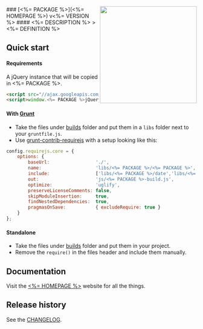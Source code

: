 <img align="right" src="<%= PACKAGE %>.png" width="256" height="256" />
### [<%= PACKAGE %>](<%= HOMEPAGE %>) v<%= VERSION %>
#### <%= DESCRIPTION %>
> <%= DEFINITION %>

<br>

## Quick start

#### Requirements
A jQuery instance that will be copied in <%= PACKAGE %>.

```html
<script src="//ajax.googleapis.com/ajax/libs/jquery/2.0.3/jquery.min.js"></script>
<script>window.<%= PACKAGE %>jQuery = window.jQuery.noConflict()</script>
```

#### With [Grunt](http://gruntjs.com/)
- Take the files under [builds](builds) folder and put them in a `libs` folder next to your `gruntfile.js`.
- Use [grunt-contrib-requirejs](https://github.com/gruntjs/grunt-contrib-requirejs) with a setup looking like this:

```js
config.requirejs.core = {
	options: {
		baseUrl:                 './',
		name:                    'libs/<%= PACKAGE %>/<%= PACKAGE %>',
		include:                 ['libs/<%= PACKAGE %>/date','libs/<%= PACKAGE %>/string'],
		out:                     'js/<%= PACKAGE %>-build.js',
		optimize:                'uglify',
		preserveLicenseComments: false,
		skipModuleInsertion:     true,
		findNestedDependencies:  true,
		pragmasOnSave:           { excludeRequire: true }
	}
};
```

#### Standalone
- Take the files under [builds](builds) folder and put them in your project.
- Remove the `require()` in the files header and include them manually.


## Documentation
Visit the [<%= HOMEPAGE %>](<%= HOMEPAGE %>) website for all the things.

## Release history
See the [CHANGELOG](CHANGELOG).
